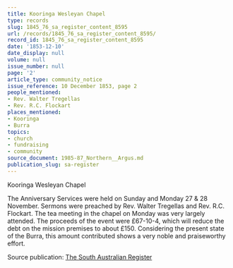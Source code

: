 ```yaml
---
title: Kooringa Wesleyan Chapel
type: records
slug: 1845_76_sa_register_content_8595
url: /records/1845_76_sa_register_content_8595/
record_id: 1845_76_sa_register_content_8595
date: '1853-12-10'
date_display: null
volume: null
issue_number: null
page: '2'
article_type: community_notice
issue_reference: 10 December 1853, page 2
people_mentioned:
- Rev. Walter Tregellas
- Rev. R.C. Flockart
places_mentioned:
- Kooringa
- Burra
topics:
- church
- fundraising
- community
source_document: 1985-87_Northern__Argus.md
publication_slug: sa-register
---
```


Kooringa Wesleyan Chapel

The Anniversary Services were held on Sunday and Monday 27 & 28 November.  Sermons were preached by Rev. Walter Tregellas and Rev. R.C. Flockart.  The tea meeting in the chapel on Monday was very largely attended.  The proceeds of the event were £67-10-4, which will reduce the debt on the mission premises to about £150.  Considering the present state of the Burra, this amount contributed shows a very noble and praiseworthy effort.

Source publication: [The South Australian Register](/publications/sa-register/)
